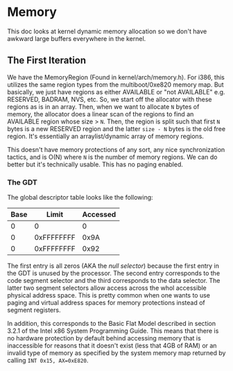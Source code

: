 # Memory

This doc looks at kernel dynamic memory allocation so we don't have awkward large buffers everywhere in the kernel.

## The First Iteration

We have the MemoryRegion (Found in kernel/arch/memory.h). For i386, this utilizes the same region types from the multiboot/0xe820 memory map. But basically, we just have regions as either AVAILABLE or "not AVAILABLE" e.g. RESERVED, BADRAM, NVS, etc. So, we start off the allocator with these regions as is in an array. Then, when we want to allocate `N` bytes of memory, the allocator does a linear scan of the regions to find an AVAILABLE region whose size > `N`. Then, the region is split such that first `N` bytes is a new RESERVED region and the latter `size - N` bytes is the old free region. It's essentially an arraylist/dynamic array of memory regions.

This doesn't have memory protections of any sort, any nice synchronization tactics, and is O(N) where `N` is the number of memory regions. We can do better but it's technically usable. This has no paging enabled.

### The GDT

The global descriptor table looks like the following:

| Base | Limit      | Accessed  |
|------|------------|------|
| 0    | 0          | 0    |
| 0    | 0xFFFFFFFF | 0x9A |
| 0    | 0xFFFFFFFF | 0x92 |

The first entry is all zeros (AKA the *null selector*) because the first entry in the GDT is unused by the processor. The second entry corresponds to the code segment selector and the third corresponds to the data selector. The latter two segment selectors allow access across the whol accessible physical address space. This is pretty common when one wants to use paging and virtual address spaces for memory protections instead of segment registers.

In addition, this corresponds to the Basic Flat Model described in section 3.2.1
of the Intel x86 System Programming Guide. This means that there is no hardware
protection by default behind accessing memory that is inaccessible for reasons
that it doesn't exist (less that 4GB of RAM) or an invalid type of memory as
specified by the system memory map returned by calling `INT 0x15, AX=0xE820`.
